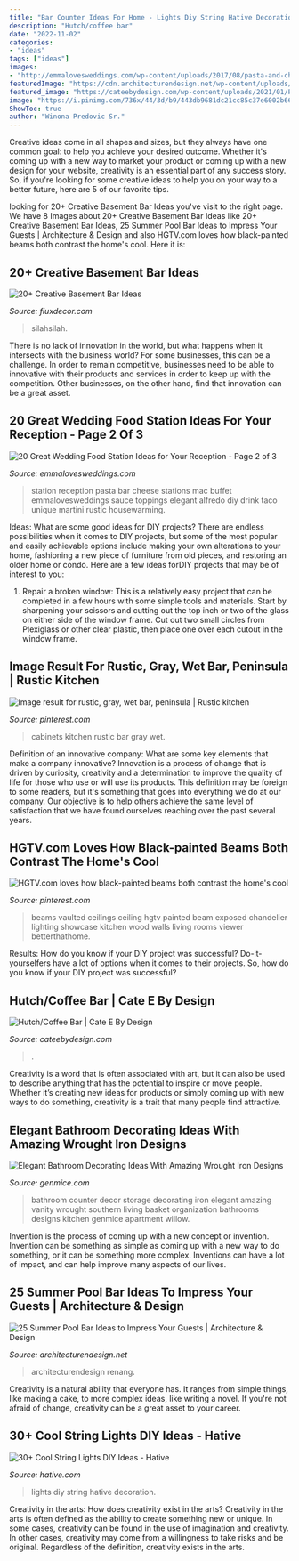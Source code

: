 ```yaml
---
title: "Bar Counter Ideas For Home - Lights Diy String Hative Decoration"
description: "Hutch/coffee bar"
date: "2022-11-02"
categories:
- "ideas"
tags: ["ideas"]
images:
- "http://emmalovesweddings.com/wp-content/uploads/2017/08/pasta-and-cheese-wedding-food-station-ideas.jpg"
featuredImage: "https://cdn.architecturendesign.net/wp-content/uploads/2014/09/Summer-Pool-Bar-Ideas-20.jpg"
featured_image: "https://cateebydesign.com/wp-content/uploads/2021/01/PXL_20210104_223832057.PORTRAIT-1-scaled.jpg"
image: "https://i.pinimg.com/736x/44/3d/b9/443db9681dc21cc85c37e6002b66a44b.jpg"
ShowToc: true
author: "Winona Predovic Sr."
---
```



Creative ideas come in all shapes and sizes, but they always have one common goal: to help you achieve your desired outcome. Whether it's coming up with a new way to market your product or coming up with a new design for your website, creativity is an essential part of any success story. So, if you're looking for some creative ideas to help you on your way to a better future, here are 5 of our favorite tips.

	

		
looking for 20+ Creative Basement Bar Ideas you've visit to the right page. We have 8 Images about 20+ Creative Basement Bar Ideas like 20+ Creative Basement Bar Ideas, 25 Summer Pool Bar Ideas to Impress Your Guests | Architecture &amp; Design and also HGTV.com loves how black-painted beams both contrast the home&#039;s cool. Here it is:
		
    
## 20+ Creative Basement Bar Ideas

<img loading=lazy src="https://fluxdecor.com/wp-content/uploads/2014/05/basement-bar-ideas/13-wall-arrangement.jpg" onerror="this.onerror=null;this.src='https://tse4.mm.bing.net/th?id=OIP.cFNCNa6iVc-TO7xSlDm1QQHaJ3&amp;pid=15.1';" alt="20+ Creative Basement Bar Ideas">

_Source: fluxdecor.com_

>silahsilah. 

	

There is no lack of innovation in the world, but what happens when it intersects with the business world? For some businesses, this can be a challenge. In order to remain competitive, businesses need to be able to innovative with their products and services in order to keep up with the competition. Other businesses, on the other hand, find that innovation can be a great asset.

    
## 20 Great Wedding Food Station Ideas For Your Reception - Page 2 Of 3

<img loading=lazy src="http://emmalovesweddings.com/wp-content/uploads/2017/08/pasta-and-cheese-wedding-food-station-ideas.jpg" onerror="this.onerror=null;this.src='https://tse3.mm.bing.net/th?id=OIP.84_DDyi7dx7htv0HeD9LqgHaLH&amp;pid=15.1';" alt="20 Great Wedding Food Station Ideas for Your Reception - Page 2 of 3">

_Source: emmalovesweddings.com_

>station reception pasta bar cheese stations mac buffet emmalovesweddings sauce toppings elegant alfredo diy drink taco unique martini rustic housewarming. 

	

Ideas: What are some good ideas for DIY projects?
There are endless possibilities when it comes to DIY projects, but some of the most popular and easily achievable options include making your own alterations to your home, fashioning a new piece of furniture from old pieces, and restoring an older home or condo. Here are a few ideas forDIY projects that may be of interest to you: 
1. Repair a broken window: This is a relatively easy project that can be completed in a few hours with some simple tools and materials. Start by sharpening your scissors and cutting out the top inch or two of the glass on either side of the window frame. Cut out two small circles from Plexiglass or other clear plastic, then place one over each cutout in the window frame.

    
## Image Result For Rustic, Gray, Wet Bar, Peninsula | Rustic Kitchen

<img loading=lazy src="https://i.pinimg.com/736x/44/3d/b9/443db9681dc21cc85c37e6002b66a44b.jpg" onerror="this.onerror=null;this.src='https://tse4.mm.bing.net/th?id=OIP.8zxGIj1nHlq4xIJg8gW90gDMEy&amp;pid=15.1';" alt="Image result for rustic, gray, wet bar, peninsula | Rustic kitchen">

_Source: pinterest.com_

>cabinets kitchen rustic bar gray wet. 

	

Definition of an innovative company: What are some key elements that make a company innovative?
Innovation is a process of change that is driven by curiosity, creativity and a determination to improve the quality of life for those who use or will use its products. This definition may be foreign to some readers, but it's something that goes into everything we do at our company. Our objective is to help others achieve the same level of satisfaction that we have found ourselves reaching over the past several years.

    
## HGTV.com Loves How Black-painted Beams Both Contrast The Home&#039;s Cool

<img loading=lazy src="https://i.pinimg.com/736x/fa/da/62/fada62bfeecd12867673b6c03d35e139.jpg" onerror="this.onerror=null;this.src='https://tse3.mm.bing.net/th?id=OIP.RqazvKK2fwrVzq6cf-l36QHaLH&amp;pid=15.1';" alt="HGTV.com loves how black-painted beams both contrast the home&#039;s cool">

_Source: pinterest.com_

>beams vaulted ceilings ceiling hgtv painted beam exposed chandelier lighting showcase kitchen wood walls living rooms viewer betterthathome. 

	

Results: How do you know if your DIY project was successful?
Do-it-yourselfers have a lot of options when it comes to their projects. So, how do you know if your DIY project was successful?

    
## Hutch/Coffee Bar | Cate E By Design

<img loading=lazy src="https://cateebydesign.com/wp-content/uploads/2021/01/PXL_20210104_223832057.PORTRAIT-1-scaled.jpg" onerror="this.onerror=null;this.src='https://tse3.mm.bing.net/th?id=OIP.1CEp-6IWcuOL8dMyn_kdlQHaJ4&amp;pid=15.1';" alt="Hutch/Coffee Bar | Cate E By Design">

_Source: cateebydesign.com_

>. 

	

Creativity is a word that is often associated with art, but it can also be used to describe anything that has the potential to inspire or move people. Whether it’s creating new ideas for products or simply coming up with new ways to do something, creativity is a trait that many people find attractive.

    
## Elegant Bathroom Decorating Ideas With Amazing Wrought Iron Designs

<img loading=lazy src="https://genmice.com/design-ideas/Elegant-Bathroom-Decorating-Ideas-With-Amazing-Wrought-Iron-/869.jpeg" onerror="this.onerror=null;this.src='https://tse4.mm.bing.net/th?id=OIP.mN7OjmFsuohqg1ZwFW-adwHaJ4&amp;pid=15.1';" alt="Elegant Bathroom Decorating Ideas With Amazing Wrought Iron Designs">

_Source: genmice.com_

>bathroom counter decor storage decorating iron elegant amazing vanity wrought southern living basket organization bathrooms designs kitchen genmice apartment willow. 

	

Invention is the process of coming up with a new concept or invention. Invention can be something as simple as coming up with a new way to do something, or it can be something more complex. Inventions can have a lot of impact, and can help improve many aspects of our lives.

    
## 25 Summer Pool Bar Ideas To Impress Your Guests | Architecture &amp; Design

<img loading=lazy src="https://cdn.architecturendesign.net/wp-content/uploads/2014/09/Summer-Pool-Bar-Ideas-20.jpg" onerror="this.onerror=null;this.src='https://tse3.mm.bing.net/th?id=OIP.jjMy9LrKCkNcpf5baVylMAHaFJ&amp;pid=15.1';" alt="25 Summer Pool Bar Ideas to Impress Your Guests | Architecture &amp; Design">

_Source: architecturendesign.net_

>architecturendesign renang. 

	

Creativity is a natural ability that everyone has. It ranges from simple things, like making a cake, to more complex ideas, like writing a novel. If you're not afraid of change, creativity can be a great asset to your career.

    
## 30+ Cool String Lights DIY Ideas - Hative

<img loading=lazy src="https://hative.com/wp-content/uploads/2015/01/string-lights-diy-ideas/32-string-lights-diy-ideas.jpg" onerror="this.onerror=null;this.src='https://tse3.mm.bing.net/th?id=OIP.VyP_jA5wiIkHWWWy4mfmsAHaFr&amp;pid=15.1';" alt="30+ Cool String Lights DIY Ideas - Hative">

_Source: hative.com_

>lights diy string hative decoration. 

	

Creativity in the arts: How does creativity exist in the arts?
Creativity in the arts is often defined as the ability to create something new or unique. In some cases, creativity can be found in the use of imagination and creativity. In other cases, creativity may come from a willingness to take risks and be original. Regardless of the definition, creativity exists in the arts.

